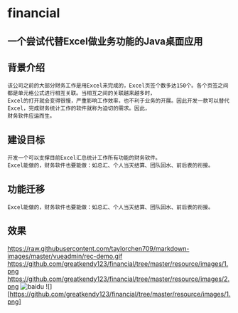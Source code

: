 # financial
## 一个尝试代替Excel做业务功能的Java桌面应用
## 背景介绍
    该公司之前的大部分财务工作是用Excel来完成的，Excel页签个数多达150个。各个页签之间都是单元格公式进行相互关联。当相互之间的关联越来越多时，
    Excel的打开就会变得很慢，严重影响工作效率，也不利于业务的开展。因此开发一款可以替代Excel，完成财务统计工作的软件就称为迫切的需求。因此，
    财务软件应运而生。
## 建设目标
    开发一个可以支撑目前Excel汇总统计工作所有功能的财务软件。
    Excel能做的，财务软件也要能做：如总汇、个人当天结算、团队回水、前后表的衔接。
## 功能迁移
    Excel能做的，财务软件也要能做：如总汇、个人当天结算、团队回水、前后表的衔接。
## 效果
https://raw.githubusercontent.com/taylorchen709/markdown-images/master/vueadmin/rec-demo.gif
https://github.com/greatkendy123/financial/tree/master/resource/images/1.png
https://github.com/greatkendy123/financial/tree/master/resource/images/2.png
![baidu](http://www.baidu.com/img/bdlogo.gif "百度logo")
![][https://github.com/greatkendy123/financial/tree/master/resource/images/1.png]
 

